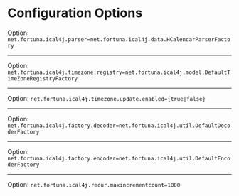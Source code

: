 
Configuration Options
=====================

Option: `net.fortuna.ical4j.parser=net.fortuna.ical4j.data.HCalendarParserFactory`

---
Option: `net.fortuna.ical4j.timezone.registry=net.fortuna.ical4j.model.DefaultTimeZoneRegistryFactory`

---
Option: `net.fortuna.ical4j.timezone.update.enabled={true|false}`

---
Option: `net.fortuna.ical4j.factory.decoder=net.fortuna.ical4j.util.DefaultDecoderFactory`

---
Option: `net.fortuna.ical4j.factory.encoder=net.fortuna.ical4j.util.DefaultEncoderFactory`

---
Option: `net.fortuna.ical4j.recur.maxincrementcount=1000`
